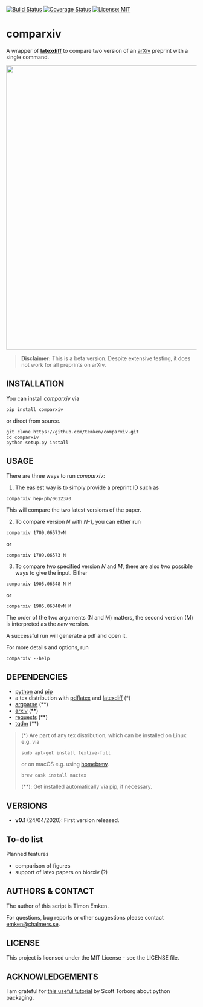 
[![Build Status](https://travis-ci.com/temken/comparxiv.svg?branch=master)](https://travis-ci.com/temken/comparxiv)
[![Coverage Status](https://coveralls.io/repos/github/temken/comparxiv/badge.svg?branch=master)](https://coveralls.io/github/temken/comparxiv?branch=master)
[![License: MIT](https://img.shields.io/badge/License-MIT-blue.svg)](https://opensource.org/licenses/MIT)

# comparxiv 

A wrapper of [**latexdiff**](https://ctan.org/pkg/latexdiff?lang=en) to compare two version of an [arXiv](https://arxiv.org) preprint with a single command.

<img src="https://user-images.githubusercontent.com/29034913/80139519-e28a4800-85a6-11ea-92f4-1210c1070376.png" width="750">

> **Disclaimer:** This is a beta version. Despite extensive testing, it does not work for all preprints on arXiv.

## INSTALLATION
You can install *comparxiv* via
```
pip install comparxiv
```

or direct from source.

```
git clone https://github.com/temken/comparxiv.git
cd comparxiv 
python setup.py install
```

## USAGE
There are three ways to run *comparxiv*:

1. The easiest way is to simply provide a preprint ID such as

```
comparxiv hep-ph/0612370
```

This will compare the two latest versions of the paper.

2. To compare version *N* with *N-1*, you can either run 
```
comparxiv 1709.06573vN 
```
or
```
comparxiv 1709.06573 N
```

3. To compare two specified version *N* and *M*, there are also two possible ways to give the input. Either
```
comparxiv 1905.06348 N M
```

or

```
comparxiv 1905.06348vN M 
```

The order of the two arguments (N and M) matters, the second version (M) is interpreted as the *new* version. 


A successful run will generate a pdf and open it.

For more details and options, run
```
comparxiv --help
```

## DEPENDENCIES

- [python](https://www.python.org/) and [pip](https://pypi.org/project/pip/)
- a tex distribution with [pdflatex](https://linux.die.net/man/1/pdflatex) and [latexdiff](https://ctan.org/pkg/latexdiff?lang=en) (*)
- [argparse](https://pypi.org/project/argparse/) (**)
- [arxiv](https://pypi.org/project/arxiv/) (**)
- [requests](https://pypi.org/project/requests/) (**)
- [tqdm](https://pypi.org/project/tqdm/) (**)

> (*) Are part of any tex distribution, which can be installed on Linux e.g. via
> ```
> sudo apt-get install texlive-full
> ```
> or on macOS e.g. using [homebrew](https://brew.sh/).
> ```
> brew cask install mactex
> ```
> (**): Get installed automatically via pip, if necessary.

## VERSIONS

- **v0.1** (24/04/2020): First version released.

## To-do list
Planned features

- comparison of figures
- support of latex papers on biorxiv (?)

## AUTHORS & CONTACT

The author of this script is Timon Emken.

For questions, bug reports or other suggestions please contact [emken@chalmers.se](mailto:emken@chalmers.se).


## LICENSE

This project is licensed under the MIT License - see the LICENSE file.

## ACKNOWLEDGEMENTS

I am grateful for [this useful tutorial](https://python-packaging.readthedocs.io/en/latest/index.html) by Scott Torborg about python packaging.
